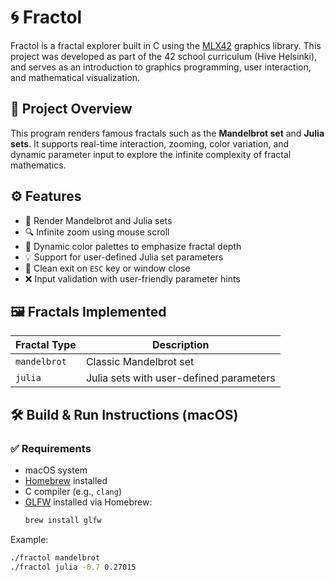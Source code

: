 # 🌀 Fractol

Fractol is a fractal explorer built in C using the [MLX42](https://github.com/codam-coding-college/MLX42) graphics library. This project was developed as part of the 42 school curriculum (Hive Helsinki), and serves as an introduction to graphics programming, user interaction, and mathematical visualization.

## 📌 Project Overview

This program renders famous fractals such as the **Mandelbrot set** and **Julia sets**. It supports real-time interaction, zooming, color variation, and dynamic parameter input to explore the infinite complexity of fractal mathematics.

## ⚙️ Features

- 🧠 Render Mandelbrot and Julia sets
- 🔍 Infinite zoom using mouse scroll
- 🎨 Dynamic color palettes to emphasize fractal depth
- 💡 Support for user-defined Julia set parameters
- 🧼 Clean exit on `ESC` key or window close
- ❌ Input validation with user-friendly parameter hints

## 🖼️ Fractals Implemented

| Fractal Type | Description |
|--------------|-------------|
| `mandelbrot` | Classic Mandelbrot set |
| `julia`      | Julia sets with user-defined parameters |

## 🛠️ Build & Run Instructions (macOS)

### ✅ Requirements

- macOS system
- [Homebrew](https://brew.sh/) installed
- C compiler (e.g., `clang`)
- [GLFW](https://www.glfw.org/) installed via Homebrew:
  ```bash
  brew install glfw

Example:
```bash
./fractol mandelbrot
./fractol julia -0.7 0.27015
